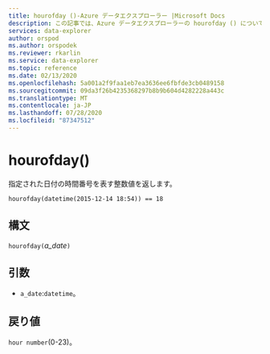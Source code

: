 ```yaml
---
title: hourofday ()-Azure データエクスプローラー |Microsoft Docs
description: この記事では、Azure データエクスプローラーの hourofday () について説明します。
services: data-explorer
author: orspod
ms.author: orspodek
ms.reviewer: rkarlin
ms.service: data-explorer
ms.topic: reference
ms.date: 02/13/2020
ms.openlocfilehash: 5a001a2f9faa1eb7ea3636ee6fbfde3cb0489158
ms.sourcegitcommit: 09da3f26b4235368297b8b9b604d4282228a443c
ms.translationtype: MT
ms.contentlocale: ja-JP
ms.lasthandoff: 07/28/2020
ms.locfileid: "87347512"
---
```

# <a name="hourofday"></a>hourofday()

指定された日付の時間番号を表す整数値を返します。

```kusto
hourofday(datetime(2015-12-14 18:54)) == 18
```

## <a name="syntax"></a>構文

`hourofday(`*a_date*`)`

## <a name="arguments"></a>引数

* `a_date`:`datetime`。

## <a name="returns"></a>戻り値

`hour number`(0-23)。